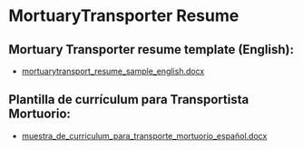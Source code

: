 # MortuaryTransporter Resume

## Mortuary Transporter resume template (English): 
* [mortuarytransport_resume_sample_english.docx](https://github.com/ryansplan/mortuarytransporter/files/13352436/mortuarytransport_resume_sample_english.docx)
  

## Plantilla de currículum para Transportista Mortuorio:
* [muestra_de_curriculum_para_transporte_mortuorio_español.docx](https://github.com/ryansplan/mortuarytransporter/files/13352022/muestra_de_curriculum_para_transporte_mortuorio_espanol.docx)
